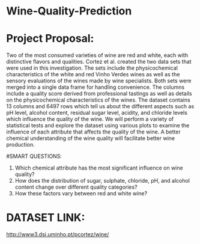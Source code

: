 # Wine-Quality-Prediction
# Project Proposal:
Two of the most consumed varieties of wine are red and white, each with distinctive flavors and qualities. Cortez et al. created the two data sets that were used in this investigation. The sets include the physicochemical characteristics of the white and red Vinho Verdes wines as well as the sensory evaluations of the wines made by wine specialists. Both sets were merged into a single data frame for handling convenience. The columns include a quality score derived from professional tastings as well as details on the physicochemical characteristics of the wines.
The dataset contains 13 columns and 6497 rows which tell us about the different aspects such as pH level, alcohol content, residual sugar level, acidity, and chloride levels which influence the quality of the wine. We will perform a variety of statistical tests and explore the dataset using various plots to examine the influence of each attribute that affects the quality of the wine. A better chemical understanding of the wine quality will facilitate better wine production.



#SMART QUESTIONS:
1. Which chemical attribute has the most significant influence on wine quality?
2. How does the distribution of sugar, sulphate, chloride, pH, and alcohol content change over
different quality categories?
3. How these factors vary between red and white wine?


# DATASET LINK:
http://www3.dsi.uminho.pt/pcortez/wine/
